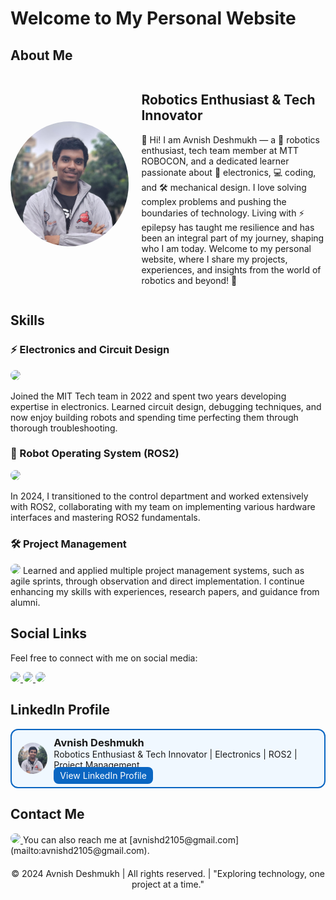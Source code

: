 # Welcome to My Personal Website

## About Me
<div style="display: flex; align-items: center;">
    <img src="./profile_picture.jpeg" alt="Profile Picture" style="border-radius: 50%; width: 200px; height: 200px; margin-right: 20px;">
    <div>
        <h2>Robotics Enthusiast & Tech Innovator</h2>
        <p>👋 Hi! I am Avnish Deshmukh — a 🤖 robotics enthusiast, tech team member at MTT ROBOCON, and a dedicated learner passionate about 🔧 electronics, 💻 coding, and 🛠️ mechanical design. I love solving complex problems and pushing the boundaries of technology. Living with ⚡ epilepsy has taught me resilience and has been an integral part of my journey, shaping who I am today. Welcome to my personal website, where I share my projects, experiences, and insights from the world of robotics and beyond! 🚀</p>
    </div>
</div>

## Skills

### ⚡ Electronics and Circuit Design
<img src="https://img.shields.io/badge/Electronics-FF6F00?style=for-the-badge&logo=arduino&logoColor=white" style="border-radius: 12px;">

Joined the MIT Tech team in 2022 and spent two years developing expertise in electronics. Learned circuit design, debugging techniques, and now enjoy building robots and spending time perfecting them through thorough troubleshooting.

### 🤖 Robot Operating System (ROS2)
<img src="https://img.shields.io/badge/ROS2-22314E?style=for-the-badge&logo=ros&logoColor=white" style="border-radius: 12px;">

In 2024, I transitioned to the control department and worked extensively with ROS2, collaborating with my team on implementing various hardware interfaces and mastering ROS2 fundamentals.

### 🛠️ Project Management
<img src="https://img.shields.io/badge/Project%20Management-0078D4?style=for-the-badge&logo=microsoftteams&logoColor=white" style="border-radius: 12px;">
Learned and applied multiple project management systems, such as agile sprints, through observation and direct implementation. I continue enhancing my skills with experiences, research papers, and guidance from alumni.

## Social Links
Feel free to connect with me on social media:

<a href="https://github.com/avnishd2105" target="_blank">
    <img src="https://img.shields.io/badge/GitHub-181717?style=for-the-badge&logo=github&logoColor=white" style="border-radius: 12px; transition: transform 0.2s;" onmouseover="this.style.transform='scale(1.05)'" onmouseout="this.style.transform='scale(1)'">
</a>
<a href="https://www.linkedin.com/in/avnish-deshmukh" target="_blank">
    <img src="https://img.shields.io/badge/LinkedIn-0A66C2?style=for-the-badge&logo=linkedin&logoColor=white" style="border-radius: 12px; transition: transform 0.2s;" onmouseover="this.style.transform='scale(1.05)'" onmouseout="this.style.transform='scale(1)'">
</a>
<a href="https://www.instagram.com/av.nish2105/" target="_blank">
    <img src="https://img.shields.io/badge/Instagram-E4405F?style=for-the-badge&logo=instagram&logoColor=white" style="border-radius: 12px; transition: transform 0.2s;" onmouseover="this.style.transform='scale(1.05)'" onmouseout="this.style.transform='scale(1)'">
</a>

## LinkedIn Profile
<div style="border: 2px solid #0A66C2; border-radius: 12px; padding: 10px; display: flex; align-items: center; gap: 10px; background-color: #f0f8ff;">
    <img src="./profile_picture.jpeg" alt="Profile Picture" style="border-radius: 50%; width: 50px; height: 50px;">
    <div>
        <h3 style="margin: 0;">Avnish Deshmukh</h3>
        <p style="margin: 0;">Robotics Enthusiast & Tech Innovator | Electronics | ROS2 | Project Management</p>
        <a href="https://www.linkedin.com/in/avnish-deshmukh" style="text-decoration: none; background-color: #0A66C2; color: white; padding: 5px 10px; border-radius: 8px;">View LinkedIn Profile</a>
    </div>
</div>

## Contact Me
<a href="mailto:avnishd2105@gmail.com">
    <img src="https://img.shields.io/badge/Contact%20Me-0078D4?style=for-the-badge&logo=mail&logoColor=white" style="border-radius: 12px;">
</a>
You can also reach me at [avnishd2105@gmail.com](mailto:avnishd2105@gmail.com).

<footer style="text-align: center; margin-top: 20px;">
    © 2024 Avnish Deshmukh | All rights reserved. | "Exploring technology, one project at a time."
</footer>
